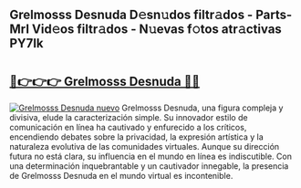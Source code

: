 ## Grelmosss Desnuda D𝚎sn𝚞dos filtr𝚊dos - Parts-MrI Vid𝚎os filtr𝚊dos - N𝚞evas f𝚘tos atr𝚊ctivas PY7Ik

# <h2><a href="http://mban98.tromn.icu/?c=Grelmosss+Desnuda">🔗👉👉👉 Grelmosss Desnuda 🔗🔗</a></h2>

[![Grelmosss Desnuda nuevo](https://i.imgur.com/pEAQMta.gif)](http://mban98.tromn.icu/?c=Grelmosss+Desnuda)
Grelmosss Desnuda, una figura compleja y divisiva, elude la caracterización simple. Su innovador estilo de comunicación en línea ha cautivado y enfurecido a los críticos, encendiendo debates sobre la privacidad, la expresión artística y la naturaleza evolutiva de las comunidades virtuales. Aunque su dirección futura no está clara, su influencia en el mundo en línea es indiscutible. Con una determinación inquebrantable y un cautivador innegable, la presencia de Grelmosss Desnuda en el mundo virtual es incontenible.
